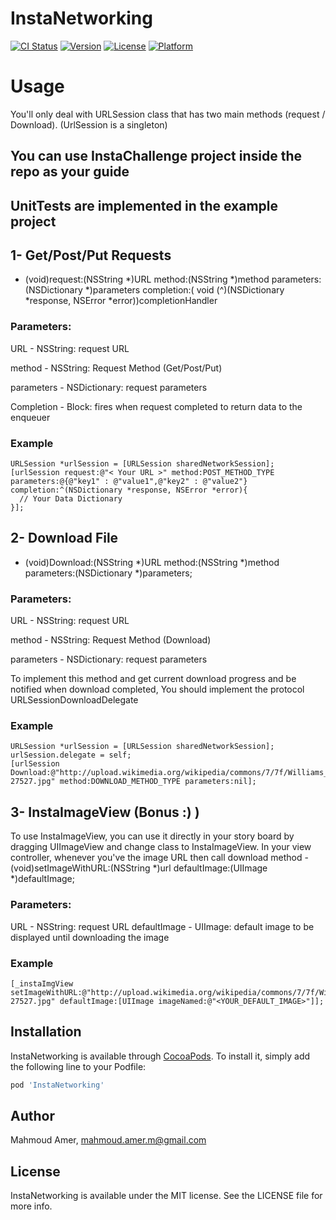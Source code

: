 # InstaNetworking

[![CI Status](http://img.shields.io/travis/mahmoud.amer.m@gmail.com/InstaNetworking.svg?style=flat)](https://travis-ci.org/mahmoud.amer.m@gmail.com/InstaNetworking)
[![Version](https://img.shields.io/cocoapods/v/InstaNetworking.svg?style=flat)](http://cocoapods.org/pods/InstaNetworking)
[![License](https://img.shields.io/cocoapods/l/InstaNetworking.svg?style=flat)](http://cocoapods.org/pods/InstaNetworking)
[![Platform](https://img.shields.io/cocoapods/p/InstaNetworking.svg?style=flat)](http://cocoapods.org/pods/InstaNetworking)

# Usage
You'll only deal with URLSession class that has two main methods (request / Download). (UrlSession is a singleton)
## You can use InstaChallenge project inside the repo as your guide
## UnitTests are implemented in the example project
## 1- Get/Post/Put Requests
- (void)request:(NSString *)URL method:(NSString *)method parameters:(NSDictionary *)parameters  completion:( void (^)(NSDictionary *response, NSError *error))completionHandler

### Parameters:
  URL - NSString: request URL
  
  method - NSString: Request Method (Get/Post/Put)
  
  parameters - NSDictionary: request parameters
  
  Completion - Block: fires when request completed to return data to the enqueuer
  
### Example
    URLSession *urlSession = [URLSession sharedNetworkSession];
    [urlSession request:@"< Your URL >" method:POST_METHOD_TYPE parameters:@{@"key1" : @"value1",@"key2" : @"value2"} completion:^(NSDictionary *response, NSError *error){
      // Your Data Dictionary
    }];
    
## 2- Download File
- (void)Download:(NSString *)URL method:(NSString *)method parameters:(NSDictionary *)parameters;

### Parameters:
  URL - NSString: request URL
  
  method - NSString: Request Method (Download)
  
  parameters - NSDictionary: request parameters
  
To implement this method and get current download progress and be notified when download completed, You should implement the protocol URLSessionDownloadDelegate

### Example
    URLSession *urlSession = [URLSession sharedNetworkSession];
    urlSession.delegate = self;
    [urlSession Download:@"http://upload.wikimedia.org/wikipedia/commons/7/7f/Williams_River-27527.jpg" method:DOWNLOAD_METHOD_TYPE parameters:nil];
    
    
## 3- InstaImageView (Bonus :) )
To use InstaImageView, you can use it directly in your story board by dragging UIImageView and change class to InstaImageView.
In your view controller, whenever you've the image URL then call download method
-(void)setImageWithURL:(NSString *)url defaultImage:(UIImage *)defaultImage;

### Parameters:
  URL - NSString: request URL
  defaultImage - UIImage: default image to be displayed until downloading the image
  
### Example
    [_instaImgView setImageWithURL:@"http://upload.wikimedia.org/wikipedia/commons/7/7f/Williams_River-27527.jpg" defaultImage:[UIImage imageNamed:@"<YOUR_DEFAULT_IMAGE>"]];

## Installation

InstaNetworking is available through [CocoaPods](http://cocoapods.org). To install
it, simply add the following line to your Podfile:

```ruby
pod 'InstaNetworking'
```

## Author

Mahmoud Amer, mahmoud.amer.m@gmail.com

## License

InstaNetworking is available under the MIT license. See the LICENSE file for more info.
